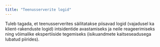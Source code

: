 ```yaml
---
title: "Teenusserverite logid"
---
```

Tuleb tagada, et teenusserverites säilitatakse piisavad logid (vajadusel ka
klient-rakenduste logid) intsidentide avastamiseks ja neile reageerimiseks ning
võimalike ekspertiiside tegemiseks (isikuandmete kaitseseadusega lubatud
piirides).
